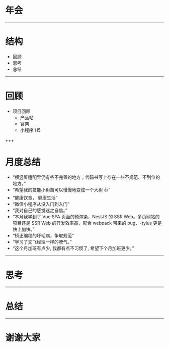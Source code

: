 # 年会

---

# 结构

- 回顾
- 思考
- 总结

---

# 回顾

- 项目回顾
  - 产品站
  - 官网
  - 小程序 H5

+++

# 月度总结

- “横竖屏适配里仍有些不完善的地方；代码书写上存在一些不规范、不到位的地方。”
- “希望我的技能小树苗可以慢慢地变成一个大树 👍”
- “健康饮食， 健康生活”
- “微信小程序从没入门到入门”
- “我对自己的感觉迷之自信。”
- “本月我学到了 Vue SPA 页面的预渲染，NestJS 的 SSR Web。多页网站的项目还是 SSR Web 的开发效率高，配合 webpack 带来的 pug、-tylus 更是快上加快。”
- “矫正编程的坏毛病，争取规范”
- “学习了文飞经理一样的脾气。”
- “这个月加班有点少, 我都有点不习惯了, 希望下个月加班更少。”

---

# 思考

---

# 总结

---

# 谢谢大家
